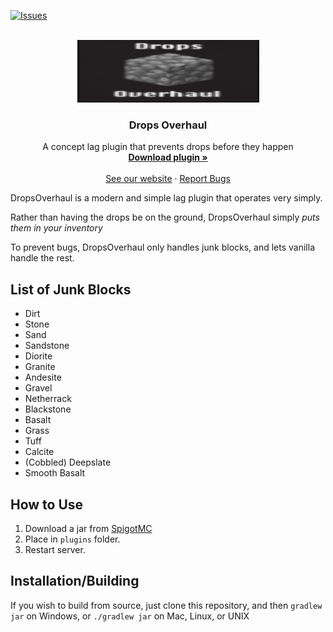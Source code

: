 [![Issues][issues-shield]][issues-url]

<br />
<div align="center">
  <a href="https://github.com/FrankTCA/DropsOverhaul">
    <img src="logo.png" alt="Logo" width="291" height="100">
  </a>

<h3 align="center">Drops Overhaul</h3>

  <p align="center">
    A concept lag plugin that prevents drops before they happen
    <br />
    <a href="https://www.spigotmc.org/resources/dropsoverhaul.91000/"><strong>Download plugin »</strong></a>
    <br />
    <br />
    <a href="https://infotoast.org/">See our website</a>
    ·
    <a href="https://github.com/FrankTCA/DropsOverhaul/issues">Report Bugs</a>
  </p>
</div>

DropsOverhaul is a modern and simple lag plugin that operates very simply.

Rather than having the drops be on the ground, DropsOverhaul simply *puts them in your inventory*

To prevent bugs, DropsOverhaul only handles junk blocks, and lets vanilla handle the rest.

## List of Junk Blocks
- Dirt
- Stone
- Sand
- Sandstone
- Diorite
- Granite
- Andesite
- Gravel
- Netherrack
- Blackstone
- Basalt
- Grass
- Tuff
- Calcite
- (Cobbled) Deepslate
- Smooth Basalt


## How to Use
1. Download a jar from <a href="https://www.spigotmc.org/resources/dropsoverhaul.91000/">SpigotMC</a>
2. Place in `plugins` folder.
3. Restart server.

## Installation/Building
If you wish to build from source, just clone this repository, and then
```gradlew jar``` on Windows, or
```./gradlew jar``` on Mac, Linux, or UNIX

[issues-shield]: https://img.shields.io/github/issues/FrankTCA/LoraxCustomTrees.svg?style=for-the-badge
[issues-url]: https://github.com/FrankTCA/LoraxCustomTrees/issues
[license-shield]: https://img.shields.io/github/license/FrankTCA/LoraxCustomTrees.svg?style=for-the-badge
[license-url]: https://github.com/PG85/OpenTerrainGenerator/blob/master/LICENSE.md
